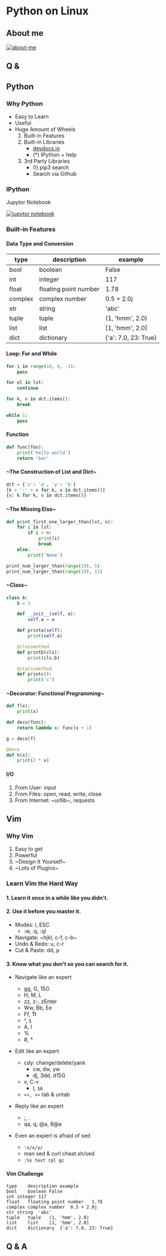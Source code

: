 # Python on Linux



## About me

[![about-me](about-me.png)](https://github.com/cf020031308)



## Q &



## Python



### Why Python

* Easy to Learn
* Useful
* Huge Amount of Wheels
  1. Built-in Features
  2. Built-in Libraries
     + [devdocs.io](https://devdocs.io/python~3.6/) 
     + (*) IPython + help
  3. 3rd Party Libraries
     + (!) pip3 search
     + Search via Github



### IPython

Jupytor Notebook

[![jupytor notebook](jupytor-notebook.png)](https://github.com/bokeh/bokeh-notebooks/blob/master/tutorial/06%20-%20Linking%20and%20Interactions.ipynb)



### Built-in Features


#### Data Type and Conversion

| type    | description           | example              |
|---------|-----------------------|----------------------|
| bool    | boolean               | False                |
| int     | integer               | 117                  |
| float   | floating point number | 1.78                 |
| complex | complex number        | 0.5 + 2.0j           |
| str     | string                | 'abc'                |
| tuple   | tuple                 | (1, 'hmm', 2.0)      |
| list    | list                  | [1, 'hmm', 2.0]      |
| dict    | dictionary            | {'a': 7.0, 23: True} |


#### Loop: For and While

```python
for i in range(10, 8, -1):
    pass

for el in lst:
    continue

for k, v in dct.items():
    break

while 1:
    pass
```


#### Function

```python
def func(foo):
    print('hello world')
    return 'bar'
```


#### ~The Construction of List and Dict~

```python
dct = {'x': 'a', 'y': 'b'}
[k + ':' + v for k, v in dct.items()]
{v: k for k, v in dct.items()}
```


#### ~The Missing Else~

```python
def print_first_one_larger_than(lst, n):
    for i in lst:
        if i > n:
            print(i)
            break
    else:
        print('None')

print_num_larger_than(range(10), 5)
print_num_larger_than(range(10), 15)
```


#### ~Class~

```python
class A:
    b = 3

    def __init__(self, a):
        self.a = a

    def printa(self):
        print(self.a)

    @classmethod
    def printb(cls):
        print(cls.b)

    @staticmethod
    def printc():
        print('c')
```


#### ~Decorator: Functional Programming~


```python
def f(x):
    print(x)

def deco(func):
    return lambda x: func(x + 1)

g = deco(f)

@deco
def h(x):
    print(2 * x)
```


#### I/O

1. From User: input
2. From Files: open, read, write, close
3. From Internet: ~urllib~, requests



## Vim



### Why Vim

1. Easy to get
2. Powerful
3. ~Design It Yourself~
4. ~Lots of Plugins~



### Learn Vim the Hard Way


#### 1. Learn it once in a while like you didn't.


#### 2. Use it before you master it.

* Modes: i, ESC
  + :w, :q, :q!
* Navigate: ~hjkl, c-f, c-b~
* Undo & Redo: u, c-r
* Cut & Paste: dd, p


#### 3. Know what you don't so you can search for it.


* Navigate like an expert
  + gg, G, 15G
  + H, M, L
  + zz, z-, zEnter
  + Ww, Bb, Ee
  + Ff, Tt
  + ^, `$`
  + A, I
  + %
  + #, *


* Edit like an expert
  + cdy: change/delete/yank
    - cw, dw, yw
    - dj, 3dd, d15G
  + v, C-v
    - I, `$A`
  + `<<, >>` tab & untab


* Reply like an expert
  + ;, .
  + qa, q, @a, 8@a


* Even an expert is afraid of sed
  + `:s/x/y/`
  + man sed & curl cheat.sh/sed
  + `:%s text rpl gc`


#### Vim Challenge

```
type	description	example
bool	boolean	False
int	integer	117
float	floating point number	1.78
complex	complex number	0.5 + 2.0j
str	string	'abc'
tuple	tuple	(1, 'hmm', 2.0)
list	list	[1, 'hmm', 2.0]
dict	dictionary	{'a': 7.0, 23: True}
```



## Q & A

